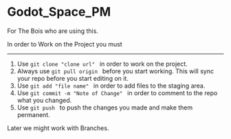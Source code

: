 # Godot_Space_PM
For The Bois who are using this.

In order to Work on the Project you must

----------------------------------------

1. Use `git clone "clone url" ` in order to work on the project.
2. Always use `git pull origin ` before you start working. This will sync your repo before you start editing on it.
3. Use `git add "file name" ` in order to add files to the staging area.
4. Use `git commit -m "Note of Change" ` in order to comment to the repo what you changed.
5. Use `git push ` to push the changes you made and make them permanent.


Later we might work with Branches.
